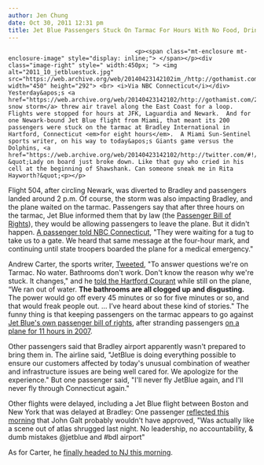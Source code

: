 ```yaml
---
author: Jen Chung
date: Oct 30, 2011 12:31 pm
title: Jet Blue Passengers Stuck On Tarmac For Hours With No Food, Drinks, Bathrooms
---
```


	
										<p><span class="mt-enclosure mt-enclosure-image" style="display: inline;"> </span></p><div class="image-right" style=" width:450px; "> <img alt="2011_10_jetbluestuck.jpg" src="https://web.archive.org/web/20140423142102im_/http://gothamist.com/attachments/jen/2011_10_jetbluestuck.jpg" width="450" height="292"> <br> <i>Via NBC Connecticut</i></div> Yesterday&apos;s <a href="https://web.archive.org/web/20140423142102/http://gothamist.com/2011/10/30/photos_bloomberg_had_city_working_o.php">freak snow storm</a> threw air travel along the East Coast for a loop.  Flights were stopped for hours at JFK, Laguardia and Newark.  And for one Newark-bound Jet Blue flight from Miami, that meant its 200 passengers were stuck on the tarmac at Bradley International in Hartford, Connecticut <em>for eight hours</em>.  A Miami Sun-Sentinel sports writer, on his way to today&apos;s Giants game versus the Dolphins, <a href="https://web.archive.org/web/20140423142102/http://twitter.com/#!/andrew_b_carter/status/130405279941668864">Tweeted</a>, &quot;Lady on board just broke down. Like that guy who cried in his cell at the beginning of Shawshank. Can someone sneak me in Rita Hayworth?&quot;<p></p>

<p>Flight 504, after circling Newark, was diverted to Bradley and passengers landed around 2 p.m. Of course, the storm was also impacting Bradley, and the plane waited on the tarmac.  Passengers say that after three hours on the tarmac, Jet Blue informed them that by law (the <a href="https://web.archive.org/web/20140423142102/http://airconsumer.dot.gov/publications/flyrights.htm">Passenger Bill of Rights</a>), they would be allowing passengers to leave the plane. But it didn&apos;t happen. <a href="https://web.archive.org/web/20140423142102/http://www.nbcnewyork.com/news/local/Passengers-Grounded-for-Hours-With-No-Bathrooms-or-Water-132862693.html">A passenger told NBC Connecticut</a>, &quot;They were waiting for a tug to take us to a gate. We heard that same message at the four-hour mark, and continuing until state troopers boarded the plane for a medical emergency.&quot;</p>

<p>Andrew Carter, the sports writer, <a href="https://web.archive.org/web/20140423142102/http://twitter.com/#!/andrew_b_carter/status/130439255171407872">Tweeted</a>, &quot;To answer questions we&apos;re on Tarmac. No water. Bathrooms don&apos;t work. Don&apos;t know the reason why we&apos;re stuck. It changes,&quot; and he <a href="https://web.archive.org/web/20140423142102/http://www.courant.com/news/politics/capitol-watch/hc-jet-blue-stranded-20111029,0,6035066.story">told the Hartford Courant</a> while still on the plane, &#x201C;We ran out of water. <strong>The bathrooms are all clogged up and disgusting.</strong> The power would go off every 45 minutes or so for five minutes or so, and that would freak people out. &#x2026; I&#x2019;ve heard about these kind of stories.&quot;  The funny thing is that keeping passengers on the tarmac appears to go against <a href="https://web.archive.org/web/20140423142102/http://gothamist.com/2007/02/20/putting_a_price.php">Jet Blue&apos;s own passenger bill of rights</a>, after stranding passengers <a href="https://web.archive.org/web/20140423142102/http://gothamist.com/2007/02/18/jet_blew_it.php">on a plane for 11 hours in 2007</a>.</p>

<p>Other passengers said that Bradley airport apparently wasn&apos;t prepared to bring them in.  The airline said, &quot;JetBlue is doing everything possible to ensure our customers affected by today&apos;s unusual combination of weather and infrastructure issues are being well cared for. We apologize for the experience.&quot; But one passenger said, &quot;I&apos;ll never fly JetBlue again, and I&apos;ll never fly through Connecticut again.&quot;</p>

<p>Other flights were delayed, including a Jet Blue flight between Boston and New York that was delayed at Bradley: One passenger <a href="https://web.archive.org/web/20140423142102/http://twitter.com/#!/HedgeyeENERGY/status/130635681021177856">reflected this morning</a> that John Galt probably wouldn&apos;t have approved, &quot;Was actually like a scene out of atlas shrugged last night. No leadership, no accountability, &amp; dumb mistakes @jetblue and #bdl airport&quot;</p>

<p>As for Carter, he <a href="https://web.archive.org/web/20140423142102/http://twitter.com/#!/andrew_b_carter/status/130617153304014848">finally headed to NJ this morning</a>.</p>					
										
									
				